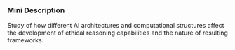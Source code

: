 ### Mini Description

Study of how different AI architectures and computational structures affect the development of ethical reasoning capabilities and the nature of resulting frameworks.
